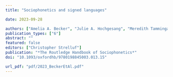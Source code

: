 ```yaml
---
title: "Sociophonetics and signed languages"

date: 2023-09-28

authors: ["Amelia A. Becker", "Julie A. Hochgesang", "Meredith Tamminga", "Jami N. Fisher"]
publication_types: ["6"]
abstract: ""
featured: false
editors: ["Christopher Strelluf"]
publication: "*The Routledge Handbook of Sociophonetics*"
doi: "10.1093/oxfordhb/9780198845003.013.15"

url_pdf: "pdf/2023_BeckerEtAl.pdf"
---
```

